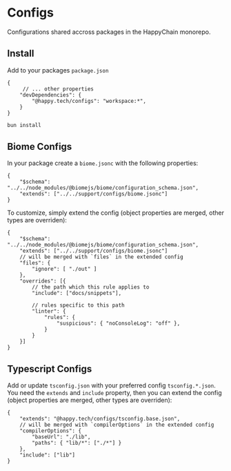 # Configs

Configurations shared accross packages in the HappyChain monorepo.

## Install

Add to your packages `package.json`

```jsonc
{
     // ... other properties
    "devDependencies": {
        "@happy.tech/configs": "workspace:*",
    }
}
```

```sh
bun install
```

## Biome Configs

In your package create a `biome.jsonc` with the following properties:

```jsonc
{
    "$schema": "../../node_modules/@biomejs/biome/configuration_schema.json",
    "extends": ["../../support/configs/biome.jsonc"]
}
```

To customize, simply extend the config (object properties are merged, other types are overriden):

```jsonc
{
    "$schema": "../../node_modules/@biomejs/biome/configuration_schema.json",
    "extends": ["../../support/configs/biome.jsonc"]
    // will be merged with `files` in the extended config
	"files": {
		"ignore": [ "./out" ]
	},
	"overrides": [{
		// the path which this rule applies to
		"include": ["docs/snippets"],

		// rules specific to this path
		"linter": {
			"rules": {
				"suspicious": { "noConsoleLog": "off" },
			}
		}
	}]
}
```

## Typescript Configs

Add or update `tsconfig.json` with your preferred config `tsconfig.*.json`. You need the `extends`
and `include` property, then you can extend the config (object properties are merged, other types
are overriden):

```jsonc
{
	"extends": "@happy.tech/configs/tsconfig.base.json",
	// will be merged with `compilerOptions` in the extended config
	"compilerOptions": {
		"baseUrl": "./lib",
		"paths": { "lib/*": ["./*"] }
	},
	"include": ["lib"]
}
